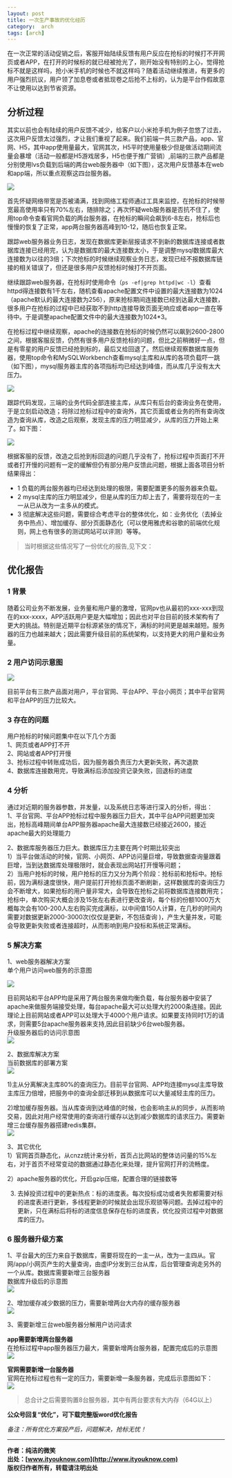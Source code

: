 ```yaml
---
layout: post
title: 一次生产事故的优化经历
category:  arch
tags: [arch]
---
```


在一次正常的活动促销之后，客服开始陆续反馈有用户反应在抢标的时候打不开网页或者APP，在打开的时候标的就已经被抢光了，刚开始没有特别的上心，觉得抢标不就是这样吗，抢小米手机的时候也不就这样吗？随着活动继续推进，有更多的用户强烈抗议，用户领了加息卷或者抵现卷之后抢不上标的，认为是平台作假故意不让使用以达到节省资源。


## 分析过程

其实以前也会有陆续的用户反馈不减少，给客户以小米抢手机为例子忽悠了过去，这次用户反馈太过强烈，才让我们重视了起来。我们前端一共三款产品，app、官网、H5，其中app使用量最大，官网其次，H5平时使用量极少但是做活动期间流量会暴增（活动一般都是H5游戏居多，H5也便于推广营销）,前端的三款产品都是分别使用lvs负载到后端的两台web服务器中（如下图），这次用户反馈基本在web和app端，所以重点观察这四台服务器。

 
![](https://huangfeifei.github.io/assets/images/2017/optimize/once1.png)

首先怀疑网络带宽是否被涌满，找到网络工程师通过工具来监控，在抢标的时候带宽最高使用率只有70%左右，随排除之；再次怀疑web服务器是否抗不住了，使用top命令查看官网负载的两台服务器，在抢标的瞬间会飙到6-8左右，抢标后也慢慢的恢复了正常，app两台服务器高峰到10-12，随后也恢复正常。

跟踪web服务器业务日志，发现在数据库更新层报请求不到新的数据库连接或者数据库连接已经用完，认为是数据库的最大连接数太小，于是调整mysql数据库最大连接数为以往的3倍；下次抢标的时候继续观察业务日志，发现已经不报数据库链接的相关错误了，但还是很多用户反馈抢标时候打不开页面。

继续跟踪web服务器，在抢标时使用命令（```ps -ef|grep httpd|wc -l```）查看httpd得连接数有1千左右，随机查看apache配置文件中设置的最大连接数为1024（apache默认的最大连接数为256），原来抢标期间连接数已经到达最大连接数，很多用户在抢标的过程中已经获取不到http连接导致页面无响应或者app一直在等待中。于是调整apache配置文件中的最大连接数为1024*3。

在抢标过程中继续观察，apache的连接数在抢标的时候仍然可以飙到2600-2800之间，根据客服反馈，仍然有很多用户反馈抢标的问题，但比之前稍微好一点，但是有零星的用户反馈已经抢到标的，最后又给回退了。然后继续观察数据库服务器，使用top命令和MySQLWorkbench查看mysql主库和从库的各项负载吓一跳（如下图），mysql服务器主库的各项指标均已经达到峰值，而从库几乎没有太大压力。

![](https://huangfeifei.github.io/assets/images/2017/optimize/mysql_before.jpg)

跟踪代码发现，三端的业务代码全部连接主库，从库只有后台的查询业务在使用，于是立刻启动改造；将除过抢标过程中的查询外，其它页面或者业务的所有查询改造为查询从库，改造之后观察，发现主库的压力明显减少，从库的压力开始上来了。如下图：

![](https://huangfeifei.github.io/assets/images/2017/optimize/mysql_after.jpg)


根据客服的反馈，改造之后抢到标回退的问题几乎没有了，抢标过程中页面打不开或者打开慢的问题有一定的缓解但仍有部分用户反馈此问题，根据上面各项目分析结果得出：

- 1 负载的两台服务器均已经达到处理的极限，需要配置更多的服务器来负载。
- 2 mysql主库的压力明显减少，但是从库的压力却上去了，需要将现在的一主一从已从改为一主多从的模式。
- 3 彻底解决这些问题，需要综合考虑平台的整体优化，如：业务优化（去掉业务中热点）、增加缓存、部分页面静态化（可以使用雅虎和谷歌的前端优化规则，网上也有很多的测试网站可以评测）等等。

> 当时根据这些情况写了一份优化的报告,见下文：


## 优化报告
 
### 1 背景

随着公司业务不断发展，业务量和用户量的激增，官网pv也从最初的xxx-xxx到现在的xxx-xxxx，APP活跃用户更是大幅增加；因此也对平台目前的技术架构有了更大的挑战。特别是近期平台标源紧张的情况下，满标的时间更是越来越短。服务器的压力也越来越大；因此需要升级目前的系统架构，以支持更大的用户量和业务量。


### 2 用户访问示意图

![](https://huangfeifei.github.io/assets/images/2017/optimize/userVisit.jpg)

目前平台有三款产品面对用户，平台官网、平台APP、平台小网页；其中平台官网和平台APP的压力比较大。


### 3 存在的问题

用户抢标的时候问题集中在以下几个方面  
1、网页或者APP打不开  
2、网站或者APP打开慢  
3、抢标过程中转账成功后，因为服务器负责压力大更新失败，再次退款  
4、数据库连接数用完，导致满标后添加投资记录失败，回退标的进度  
 
### 4 分析

通过对近期的服务器参数，并发量，以及系统日志等进行深入的分析，得出：  
1、平台官网、平台APP抢标过程中服务器压力巨大，其中平台APP问题更加突出，抢标高峰期间单台APP服务器apache最大连接数已经接近2600，接近apache最大的处理能力

2、数据库服务器压力巨大。数据库压力主要在两个时期比较突出  
1）当平台做活动的时候，官网、小网页、APP访问量巨增，导致数据查询量跟着巨增，当到达数据库处理极限时，就会表现出网站打开慢等问题；  
2）当用户抢标的时候，用户抢标的压力又分为两个阶段：抢标前和抢标中。抢标前，因为满标速度很快，用户提前打开抢标页面不断刷新，这样数据库的查询压力会不断增大，如果抢标的用户量非常大，会导致在抢标之前将数据库连接数用完；抢标中，单次购买大概会涉及15张左右表进行更改查询，每个标的份额1000万大概每次会有100-200人左右购买完成满标，以中间值150人计算，在几秒的时间内需要对数据更新2000-3000次(仅仅是更新，不包括查询 )，产生大量并发，可能会导致更新失败或者连接超时，从而影响到用户投标和系统正常满标。  


### 5 解决方案

1、web服务器解决方案  
单个用户访问web服务的示意图

![](https://huangfeifei.github.io/assets/images/2017/optimize/once1.png)

目前网站和平台APP均是采用了两台服务来做均衡负载，每台服务器中安装了apache来做服务端接受处理，每台apache最大可以处理大约2000条连接。因此理论上目前网站或者APP可以处理大于4000个用户请求。如果要支持同时1万的请求，则需要5台apache服务器来支持,因此目前缺少6台web服务器。  
升级服务器后的访问示意图  
![](https://huangfeifei.github.io/assets/images/2017/optimize/once2.png)

 
2、数据库解决方案  
当前数据库的部署方案  
![](https://huangfeifei.github.io/assets/images/2017/optimize/once3.png)

 
1)主从分离解决主库80%的查询压力。目前平台官网、APP均连接mysql主库导致主库压力倍增，把服务中的查询全部迁移到从数据库可以大量减轻主库的压力。

2)增加缓存服务器。当从库查询到达峰值的时候，也会影响主从的同步，从而影响交易，因此对用户经常使用的查询进行缓存以达到减少数据库的请求压力。需要新增三台缓存服务器搭建redis集群。  
 ![](https://huangfeifei.github.io/assets/images/2017/optimize/once4.png)

3、其它优化  
1）官网首页静态化，从cnzz统计来分析，首页占比网站的整体访问量的15%左右，对于首页不经常变动的数据通过静态化来处理，提升官网打开的流畅度。

2）apache服务器的优化，开启gzip压缩，配置合理的链接数等  

3) 去掉投资过程中的更新热点：标的进度表。每次投标成功或者失败都需要对标的进度表进行更新，多线程更新的时候就会出现乐观锁等问题。去掉过程中的更新，只在满标后将标的进度信息保存在标的进度表，优化投资过程中对数据库的压力。  
 
 
### 6 服务器升级方案

1、平台最大的压力来自于数据库，需要将现在的一主一从，改为一主四从。官网/app/小网页产生的大量查询，由虚IP分发到三台从库，后台管理查询走另外的一个从库。数据库需要新增三台服务器  
数据库升级后的示意图  
![](https://huangfeifei.github.io/assets/images/2017/optimize/once5.png)
 
2、增加缓存减少数据的压力，需要新增两台大内存的缓存服务器  
![](https://huangfeifei.github.io/assets/images/2017/optimize/once6.png)
 
3、需要新增三台web服务器分解用户访问请求  

**app需要新增两台服务器**  
在抢标过程中app服务器压力最大，需要新增两台服务器，配置完成后的示意图  
![](https://huangfeifei.github.io/assets/images/2017/optimize/once7.png)

**官网需要新增一台服务器**  
官网在抢标过程也有一定的压力，需要新增一条服务器，完成后示意图如下：  
![](https://huangfeifei.github.io/assets/images/2017/optimize/once8.png)

> 总合计之后需要购置8台服务器，其中有两台要求有大内存（64G以上）

**公众号回复“优化”，可下载完整版word优化报告**


*备注：所有优化方案投产后，问题解决，抢标无忧！* 

-------------

**作者：纯洁的微笑**  
**出处：[www.ityouknow.com](http://www.ityouknow.com)**      
**版权归作者所有，转载请注明出处** 